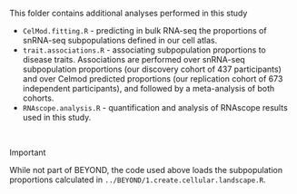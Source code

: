 
<p align="justify">
This folder contains additional analyses performed in this study

- `CelMod.fitting.R` - predicting in bulk RNA-seq the proportions of snRNA-seq subpopulations defined in our cell atlas.
- `trait.associations.R` - associating subpopulation proportions to disease traits. Associations are performed over snRNA-seq subpopulation proportions (our discovery cohort of 437 participants)
  and over Celmod predicted proportions (our replication cohort of 673 independent participants), and followed by a meta-analysis of both cohorts.
- `RNAscope.analysis.R` - quantification and analysis of RNAscope results used in this study.

<br>

> [!IMPORTANT]
> While not part of BEYOND, the code used above loads the subpopulation proportions calculated in `../BEYOND/1.create.cellular.landscape.R`.
</p>
